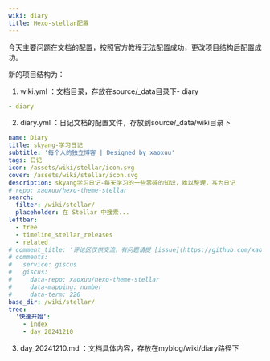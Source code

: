 ```yaml
---
wiki: diary
title: Hexo-stellar配置
---
```


今天主要问题在文档的配置，按照官方教程无法配置成功，更改项目结构后配置成功。

新的项目结构为：

1. wiki.yml ：文档目录，存放在source/_data目录下- diary

```yaml
- diary
```

2. diary.yml ：日记文档的配置文件，存放到source/_data/wiki目录下

```yaml
name: Diary
title: skyang-学习日记
subtitle: '每个人的独立博客 | Designed by xaoxuu'
tags: 日记
icon: /assets/wiki/stellar/icon.svg
cover: /assets/wiki/stellar/icon.svg
description: skyang学习日记-每天学习的一些零碎的知识，难以整理，写为日记
# repo: xaoxuu/hexo-theme-stellar
search:
  filter: /wiki/stellar/
  placeholder: 在 Stellar 中搜索...
leftbar: 
  - tree
  - timeline_stellar_releases
  - related
# comment_title: '评论区仅供交流，有问题请提 [issue](https://github.com/xaoxuu/hexo-theme-stellar/issues) 反馈。'
# comments:
#   service: giscus
#   giscus:
#     data-repo: xaoxuu/hexo-theme-stellar
#     data-mapping: number
#     data-term: 226
base_dir: /wiki/stellar/
tree:
  '快速开始':
    - index
	- day_20241210
```

3. day_20241210.md ：文档具体内容，存放在myblog/wiki/diary路径下

